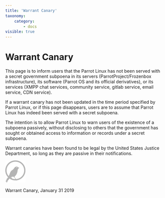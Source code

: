 ```yaml
---
title: 'Warrant Canary'
taxonomy:
    category:
        - docs
visible: true
---
```


# Warrant Canary

This page is to inform users that the Parrot Linux has not been served with a secret government subpoena in its servers (ParrotProject/Frozenbox infrastructure), its software (Parrot OS and its official derivatives), or its services (XMPP chat services, community service, gitlab service, email service, CDN service).

If a warrant canary has not been updated in the time period specified by Parrot Linux, or if this page disappears, users are to assume that Parrot Linux has indeed been served with a secret subpoena.

The intention is to allow Parrot Linux to warn users of the existence of a subpoena passively, without disclosing to others that the government has sought or obtained access to information or records under a secret subpoena.

Warrant canaries have been found to be legal by the United States Justice Department, so long as they are passive in their notifications.






![warrant canary](img/warrant-canary.png)

Warrant Canary, January 31 2019







